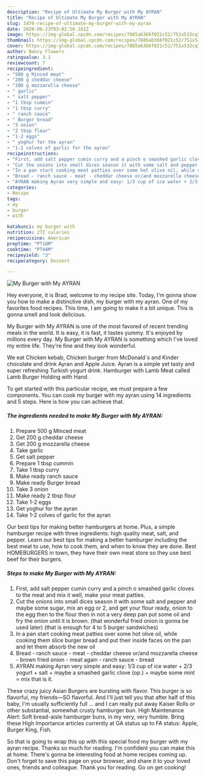 ```yaml
---
description: "Recipe of Ultimate My Burger with My AYRAN"
title: "Recipe of Ultimate My Burger with My AYRAN"
slug: 1470-recipe-of-ultimate-my-burger-with-my-ayran
date: 2020-06-23T03:02:50.181Z
image: https://img-global.cpcdn.com/recipes/7885ab366f021c52/751x532cq70/my-burger-with-my-ayran-recipe-main-photo.jpg
thumbnail: https://img-global.cpcdn.com/recipes/7885ab366f021c52/751x532cq70/my-burger-with-my-ayran-recipe-main-photo.jpg
cover: https://img-global.cpcdn.com/recipes/7885ab366f021c52/751x532cq70/my-burger-with-my-ayran-recipe-main-photo.jpg
author: Nancy Flowers
ratingvalue: 3.1
reviewcount: 7
recipeingredient:
- "500 g Minced meat"
- "200 g cheddar cheese"
- "200 g mozzarella cheese"
- " garlic"
- " salt pepper"
- "1 tbsp cummin"
- "1 tbsp curry"
- " ranch sauce"
- " Burger bread"
- "3 onion"
- "2 tbsp flour"
- "1-2 eggs"
- " yoghur for the ayran"
- "1-2 colves of garlic for the ayran"
recipeinstructions:
- "First, add salt pepper cumin curry and a pinch o smashed garlic cloves to the meat and mix it well, make your meat patties."
- "Cut the onions into small dices season it with some salt and pepper and maybe some sugar, mix an egg or 2, and get your flour ready, onion to the egg then to the flour then in not a very deep pan put some oil and fry the onion until it is brown. (that wonderful fried onion is gonna be used later) (that is enough for 4 to 5 burger sandwiches)"
- "In a pan start cooking meat patties over some hot olive oil, while cooking them slice burger bread and put their inside faces on the pan and let them absorb the new oil"
- "Bread - ranch sauce - meat - cheddar cheese or/and mozzarella cheese - brown fried onion - meat again - ranch sauce - bread"
- "AYRAN making Ayran very simple and easy: 1/3 cup of ice water + 2/3 yogurt + salt + maybe a smashed garlic clove (op.) + maybe some mint = mix that is it."
categories:
- Recipe
tags:
- my
- burger
- with

katakunci: my burger with 
nutrition: 272 calories
recipecuisine: American
preptime: "PT18M"
cooktime: "PT44M"
recipeyield: "3"
recipecategory: Dessert

---
```



![My Burger with My AYRAN](https://img-global.cpcdn.com/recipes/7885ab366f021c52/751x532cq70/my-burger-with-my-ayran-recipe-main-photo.jpg)

Hey everyone, it is Brad, welcome to my recipe site. Today, I'm gonna show you how to make a distinctive dish, my burger with my ayran. One of my favorites food recipes. This time, I am going to make it a bit unique. This is gonna smell and look delicious.

My Burger with My AYRAN is one of the most favored of recent trending meals in the world. It is easy, it is fast, it tastes yummy. It's enjoyed by millions every day. My Burger with My AYRAN is something which I've loved my entire life. They're fine and they look wonderful.

We eat Chicken kebab, Chicken burger from McDonald`s and Kinder chocolate and drink Ayran and Apple Juice. Ayran is a simple yet tasty and super refreshing Turkish yogurt drink. Hamburger with Lamb Meat called Lamb Burger Holding with Hand.


To get started with this particular recipe, we must prepare a few components. You can cook my burger with my ayran using 14 ingredients and 5 steps. Here is how you can achieve that.

<!--inarticleads1-->

##### The ingredients needed to make My Burger with My AYRAN:

1. Prepare 500 g Minced meat
1. Get 200 g cheddar cheese
1. Get 200 g mozzarella cheese
1. Take  garlic
1. Get  salt pepper
1. Prepare 1 tbsp cummin
1. Take 1 tbsp curry
1. Make ready  ranch sauce
1. Make ready  Burger bread
1. Take 3 onion
1. Make ready 2 tbsp flour
1. Take 1-2 eggs
1. Get  yoghur for the ayran
1. Take 1-2 colves of garlic for the ayran


Our best tips for making better hamburgers at home. Plus, a simple hamburger recipe with three ingredients: high quality meat, salt, and pepper. Learn our best tips for making a better hamburger including the best meat to use, how to cook them, and when to know they are done. Best HOMEBURGERS in town, they have their own meat store so they use best beef for their burgers. 

<!--inarticleads2-->

##### Steps to make My Burger with My AYRAN:

1. First, add salt pepper cumin curry and a pinch o smashed garlic cloves to the meat and mix it well, make your meat patties.
1. Cut the onions into small dices season it with some salt and pepper and maybe some sugar, mix an egg or 2, and get your flour ready, onion to the egg then to the flour then in not a very deep pan put some oil and fry the onion until it is brown. (that wonderful fried onion is gonna be used later) (that is enough for 4 to 5 burger sandwiches)
1. In a pan start cooking meat patties over some hot olive oil, while cooking them slice burger bread and put their inside faces on the pan and let them absorb the new oil
1. Bread - ranch sauce - meat - cheddar cheese or/and mozzarella cheese - brown fried onion - meat again - ranch sauce - bread
1. AYRAN making Ayran very simple and easy: 1/3 cup of ice water + 2/3 yogurt + salt + maybe a smashed garlic clove (op.) + maybe some mint = mix that is it.


These crazy juicy Asian Burgers are bursting with flavor. This burger is so flavorful, my friends—SO flavorful. And I&#39;ll just tell you that after half of this baby, I&#39;m usually sufficiently full … and I can really put away Kaiser Rolls or other substantial, somewhat crusty hamburger bun. High Maintenance Alert: Soft bread-aisle hamburger buns, in my very, very humble. Bring these High Importance articles currently at GA status up to FA status: Apple, Burger King, Fish. 

So that is going to wrap this up with this special food my burger with my ayran recipe. Thanks so much for reading. I'm confident you can make this at home. There's gonna be interesting food at home recipes coming up. Don't forget to save this page on your browser, and share it to your loved ones, friends and colleague. Thank you for reading. Go on get cooking!
